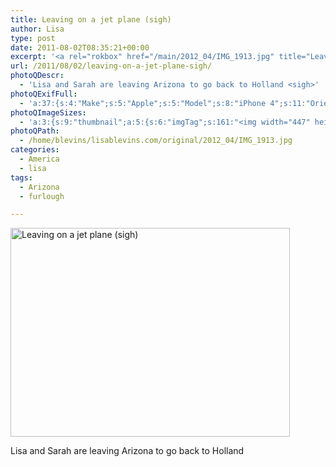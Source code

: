 ```yaml
---
title: Leaving on a jet plane (sigh)
author: Lisa
type: post
date: 2011-08-02T08:35:21+00:00
excerpt: '<a rel="rokbox" href="/main/2012_04/IMG_1913.jpg" title="Leaving on a jet plane (sigh)"><img width="447" height="334" alt="Leaving on a jet plane (sigh)" src="/thumbnail/2012_04/IMG_1913.jpg" class="photoQexcerpt photoQLinkImg" /></a>'
url: /2011/08/02/leaving-on-a-jet-plane-sigh/
photoQDescr:
  - 'Lisa and Sarah are leaving Arizona to go back to Holland <sigh>'
photoQExifFull:
  - 'a:37:{s:4:"Make";s:5:"Apple";s:5:"Model";s:8:"iPhone 4";s:11:"Orientation";s:17:"1: Normal (0 deg)";s:11:"xResolution";s:26:"72 dots per ResolutionUnit";s:11:"yResolution";s:26:"72 dots per ResolutionUnit";s:14:"ResolutionUnit";s:4:"Inch";s:8:"Software";s:5:"4.3.5";s:8:"DateTime";s:19:"2011:08:02 09:35:21";s:12:"ExposureTime";s:8:"1/15 sec";s:7:"FNumber";s:5:"f/2.8";s:15:"ExposureProgram";s:7:"Program";s:15:"ISOSpeedRatings";s:3:"250";s:11:"ExifVersion";s:12:"version 2.21";s:16:"DateTimeOriginal";s:19:"2011:08:02 09:35:21";s:17:"DateTimedigitized";s:19:"2011:08:02 09:35:21";s:17:"ShutterSpeedValue";s:8:"1/15 sec";s:13:"ApertureValue";s:5:"f/2.8";s:12:"MeteringMode";s:13:"Multi-Segment";s:5:"Flash";s:8:"No Flash";s:11:"FocalLength";s:7:"3.85 mm";s:15:"FlashPixVersion";s:9:"version 1";s:10:"ColorSpace";s:4:"sRGB";s:14:"ExifImageWidth";s:11:"2592 pixels";s:15:"ExifImageHeight";s:11:"1936 pixels";s:13:"SensingMethod";s:35:"Unknown: One Chip Color Area Sensor";s:12:"ExposureMode";s:1:"0";s:12:"WhiteBalance";s:1:"0";s:16:"SceneCaptureMode";s:1:"0";s:20:"FocalLength35mmEquiv";s:0:"";s:7:"NumTags";s:1:"7";s:18:"Latitude Reference";s:1:"N";s:8:"Latitude";s:15:"33.435833333333";s:19:"Longitude Reference";s:1:"W";s:9:"Longitude";s:7:"112.015";s:4:"Time";s:10:"1314:35:16";s:17:"ImageDirectionRef";s:1:"T";s:14:"ImageDirection";s:15:"135.06488549618";}'
photoQImageSizes:
  - 'a:3:{s:9:"thumbnail";a:5:{s:6:"imgTag";s:161:"<img width="447" height="334" alt="Leaving on a jet plane (sigh)" src="/thumbnail/2012_04/IMG_1913.jpg" class="PhotoQImg" />";s:6:"imgUrl";s:68:"/thumbnail/2012_04/IMG_1913.jpg";s:7:"imgPath";s:71:"/home/blevins/lisablevins.com/thumbnail/2012_04/IMG_1913.jpg";s:8:"imgWidth";s:3:"447";s:9:"imgHeight";s:3:"334";}s:4:"main";a:5:{s:6:"imgTag";s:156:"<img width="700" height="523" alt="Leaving on a jet plane (sigh)" src="/main/2012_04/IMG_1913.jpg" class="PhotoQImg" />";s:6:"imgUrl";s:63:"/main/2012_04/IMG_1913.jpg";s:7:"imgPath";s:66:"/home/blevins/lisablevins.com/main/2012_04/IMG_1913.jpg";s:8:"imgWidth";s:3:"700";s:9:"imgHeight";s:3:"523";}s:8:"original";a:5:{s:6:"imgTag";s:162:"<img width="2592" height="1936" alt="Leaving on a jet plane (sigh)" src="/original/2012_04/IMG_1913.jpg" class="PhotoQImg" />";s:6:"imgUrl";s:67:"/original/2012_04/IMG_1913.jpg";s:7:"imgPath";s:70:"/home/blevins/lisablevins.com/original/2012_04/IMG_1913.jpg";s:8:"imgWidth";s:4:"2592";s:9:"imgHeight";s:4:"1936";}}'
photoQPath:
  - /home/blevins/lisablevins.com/original/2012_04/IMG_1913.jpg
categories:
  - America
  - lisa
tags:
  - Arizona
  - furlough

---
```

<a rel="lightbox" href="/main/2012_04/IMG_1913.jpg" title="Leaving on a jet plane (sigh)"><img width="447" height="334" alt="Leaving on a jet plane (sigh)" src="/thumbnail/2012_04/IMG_1913.jpg" class="photoQcontent photoQLinkImg" /></a>

<div class="photoQDescr">
  Lisa and Sarah are leaving Arizona to go back to Holland <sigh>
</div>